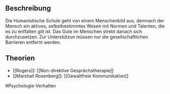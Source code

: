 ## Beschreibung
Die Humanistische Schule geht von einem Menschenbild aus, demnach der Mensch ein aktives, selbstbestimmtes Wesen mit Normen und Talenten, die es zu entfalten gilt ist. Das Gute im Menschen strebt danach sich durchzusetzen. 
Zur Unterstützun müssen nur die gesellschaftlichen Barrieren entfernt werden.

## Theorien
- [[Rogers]]: [[Non-direktive Gesprächstherapie]]
- [[Marshall Rosenberg]]: [[Gewaltfreie Kommunikation]]

#Psychologie-Verhalten 